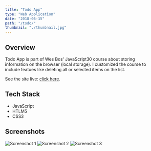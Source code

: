 ```yaml
---
title: "Todo App"
type: "Web Application"
date: "2018-05-15"
path: "/todo/"
thumbnail: "./thumbnail.jpg"
---
```


## Overview

Todo App is part of Wes Bos' JavaScript30 course about storing information on the browser (local storage). I customized the course to include featues like deleting all or selected items on the list.

See the site live: [click here](https://localstorage-in-todolist.netlify.com "Todo App").

## Tech Stack

- JavaScript
- HTLM5
- CSS3

## Screenshots

![Screenshot 1](./image1.jpg)
![Screenshot 2](./image2.jpg)
![Screenshot 3](./image3.jpg)
